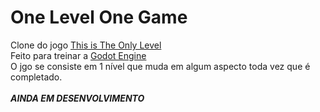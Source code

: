 # One Level One Game
Clone do jogo <a href="https://armorgames.com/play/4309/this-is-the-only-level">This is The Only Level</a></br>
Feito para treinar a <a href="https://godotengine.org/">Godot Engine</a></br>
O jgo se consiste em 1 nível que muda em algum aspecto toda vez que é completado.</br>
</br>
**_AINDA EM DESENVOLVIMENTO_**
